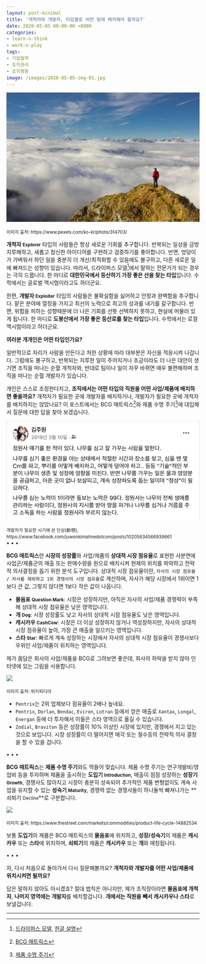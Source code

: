 ```yaml
---
layout: post-minimal
title: '개척자와 개발자, 타입별로 어떤 팀에 배치해야 할까요?'
date: 2020-05-05 00:00:00 +0900
categories:
- learn-n-think
- work-n-play
tags:
- 기업철학
- 조직관리
- 조직행동
image: /images/2020-05-05-img-01.jpg
---
```


![](/images/2020-05-05-img-01.jpg)
<div class="text-center"><small>이미지 출처: https://www.pexels.com/ko-kr/photo/314703/</small></div>

**개척자 <small>Explorer</small>** 타입의 사람들은 항상 새로운 기회를 추구합니다. 반복되는 일상을 금방 지루해하고, 새롭고 참신한 아이디어를 구현하고 검증하기를 좋아합니다.
반면, 엉덩이가 가벼워서 하던 일을 충분히 더 개선/최적화할 수 있음에도 불구하고, 다른 새로운 일에 빠져드는 성향이 있습니다. 따라서, 드라이퍼스 모델[^1]에서 말하는 전문가가 되는 경우는 극히 드뭅니다.
한 마디로 **대한민국에서 등산하기 가장 좋은 산을 찾는 타입**입니다. 수학에서는 글로벌 맥시멈이라고도 하더군요.

한편, **개발자 <small>Exploiter</small>** 타입의 사람들은 불확실함을 싫어하고 안정과 완벽함을 추구합니다. 맡은 분야에 열정을 가지고 최선의 노력으로 최고의 성과를 내기를 갈구합니다.
반면, 위험을 피하는 성향때문에 더 나은 기회를 선뜻 선택하지 못하고, 현실에 머물러 있게 됩니다.
한 마디로 **도봉산에서 가장 좋은 등산로를 찾는 타입**입니다. 수학에서는 로컬 맥시멈이라고 하더군요.

**여러분 개개인은 어떤 타입인가요?**

일반적으로 자리가 사람을 만든다고 처한 상황에 따라 대부분은 자신을 적응시켜 나갑니다. 그럼에도 불구하고, 반복되는 지루한 일이 주어지거나 조금이라도 더 나은 대안이 생기면 조직을 떠나는 순혈 개척자와, 반대로 팀이나 일이 자꾸 바뀌면 매우 불편해하며 조직을 떠나는 순혈 개발자가 있습니다. 

개인은 스스로 조정한다치고, **조직에서는 어떤 타입의 직원을 어떤 사업/제품에 배치하면 좋을까요?** 개척자가 필요한 곳에 개발자를 배치하거나, 개발자가 필요한 곳에 개척자를 배치하지는 않았나요? 이 포스트에서는 BCG 매트릭스[^2]와 제품 수명 주기[^3]에 대입해서 질문에 대한 답을 찾아 보겠습니다.

![](/images/2020-05-05-img-02.png)
<div class="text-center"><small>개발자가 필요한 시기에 쓴 단상(斷想), <br/>https://www.facebook.com/juwonkimatmedotcom/posts/10205634566939661</small></div>

<!--more-->
<div class="spacer">• • •</div>

**BCG 매트릭스**란 **시장의 성장률**와 사업/제품의 **상대적 시장 점유율**로 표현한 사분면에 사업군/제품군의 매출 또는 판매수량을 원으로 배치시켜 현재의 위치를 파악하고 전략적 의사결정을 돕기 위한 분석 도구입니다. 상대적 시장 점유율이란, `자사의 시장 점유율 / 자사를 제외하고 1위 경쟁사의 시장 점유율`로 계산하며, 자사가 해당 시장에서 1위이면 1보다 큰 값, 그렇지 않다면 1보다 작은 값이 나옵니다. 

- **물음표 <small>Question Mark</small>**: 시장은 성장하지만, 아직은 자사의 사업/제품 경쟁력이 부족해 상대적 시장 점유율은 낮은 영역입니다.
- **개 <small>Dog</small>**: 시장 성장률도 낮고 자사의 상대적 시잠 점유율도 낮은 영역입니다.
- **캐시카우 <small>CashCow</small>**: 시장은 더 이상 성장하지 않거나 역성장하지만, 자사의 상대적 시장 점유율이 높아, 가장 큰 매출을 일으키는 영역입니다.
- **스타 <small>Star</small>**: 빠르게 계속 성장하는 시장에서 자사의 상대적 시장 점유율이 경쟁사보다 우위인 사업/제품이 위치하는 영역입니다. 

제가 몸담은 회사의 사업/제품을 BCG로 그려보면 좋은데, 회사의 허락을 받지 않아 인터넷에 있는 그림을 사용합니다.

![](https://upload.wikimedia.org/wikipedia/commons/7/76/Folio_Plot_BCG_Matrix_Example.png)
<div class="text-center"><small>이미지 출처: 위키피디아</small></div>

- `Pentrix`는 2위 업체보다 점유율이 2배나 높네요.
- `Pentrix`, `Dorlan`, `Bendac`, `Eviron`, `Lotran` 등에서 얻은 매출로 `Xantax`, `Longal`, `Energan` 등에 더 투자해서 이들은 스타 영역으로 옮길 수 있습니다.
- `Zodial`, `Braviton` 등은 성장률이 10% 이상인 시장에 있지만, 경쟁에서 지고 있는 것으로 보입니다. 시장 성장률이 더 떨어지면 매각 또는 철수등의 전략적 의사 결정을 할 수 있을 겁니다.

<div class="spacer">• • •</div>

**BCG 매트릭스**는 **제품 수명 주기**와도 딱들어 맞습니다. 제품 수명 주기는 연구개발비/영업비 등을 투자하며 제품을 출시하는 **도입기 <small>Introduction</small>**, 매출이 점점 성장하는 **성장기 <small>Growth</small>**, 경쟁사도 많아지고 시장이 충분히 성숙되어 추가적인 제품 변형없이도 계속 사업을 유지할 수 있는 **성숙기 <small>Maturity</small>**, 경쟁력 없는 경쟁사들이 하나둘씩 빠져나가는 **쇠퇴기 <small>Decline</small>**로 구분합니다.

![](https://www.thestreet.com/.image/c_limit%2Ccs_srgb%2Cq_auto:good%2Cw_1400/MTY3NTM5NDQ4MjA0NDM3Mzkw/image-placeholder-title.webp)
<div class="text-center"><small>이미지 출처: https://www.thestreet.com/markets/commodities/product-life-cycle-14882534</small></div>

보통 **도입기**의 제품은 BCG 매트릭스의 **물음표**에 위치하고, **성장/성숙기**의 제품은 **캐시카우** 또는 **스타**에 위치하며, **쇠퇴기**의 제품은 **캐시카우** 또는 **개**와 매칭됩니다.

<div class="spacer">• • •</div>

자, 다시 처음으로 돌아가서 다시 질문해볼까요? **개척자와 개발자를 어떤 사업/제품에 위치시켜면 될까요?** 

답은 말하지 않아도 아시겠죠? 절대 법칙은 아니지만, 제가 조직장이라면 **물음표에 개척자**, **나머지 영역에는 개발자**를 배치할겁니다. **개에서는 직원을 빼서 캐시카우나 스타**로 보낼겁니다. 

---

[^1]: [드라이퍼스 모델](https://en.wikipedia.org/wiki/Dreyfus_model_of_skill_acquisition), [한글 설명](https://brunch.co.kr/@cleancode/4)
[^2]: [BCG 매트릭스](https://ko.wikipedia.org/wiki/BCG_%EB%A7%A4%ED%8A%B8%EB%A6%AD%EC%8A%A4)
[^3]: [제품 수명 주기](https://www.thestreet.com/markets/commodities/product-life-cycle-14882534)

